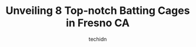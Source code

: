 ---
layout: ampstory
image: https://i0.wp.com/www.depkes.org/wp-content/uploads/2023/06/batting-cages-0-in-fresno-ca-1685794742.jpeg?resize=640,853
author: techidn
featured: false
description: Discover the impressive array of Batting Cages options in Fresno CA, where you can find 8 of the largest Batting Cages establishments in the area. From renowned classics to hidden gems, Fres
title: Unveiling 8 Top-notch Batting Cages in Fresno CA
cover:
   title: Unveiling 8 Top-notch Batting Cages in Fresno CA
   subtitle: Rickpate
   background: https://www.depkes.org/wp-content/uploads/2023/06/batting-cages-0-in-fresno-ca-1685794742.jpeg

pages: 
 - layout: thirds
   top: <h1>#1 Clovis Batting Range</h1>
   bottom: "<p>It was my first time taking my son here and we had a lot of fun.  Prices are great $2.50 for 200 balls or 25 for 1/2 cage rental with unlimited balls. The staff are very </p>"
   background: https://www.depkes.org/wp-content/uploads/2023/06/batting-cages-1-in-fresno-ca-1685794743.jpeg
   backgroundblur: true
 - layout: thirds
   top: <h1>#2 CAPA-Clovis Agility and Performance Academy</h1>
   bottom: "<p>Awesome place!!! Friendly staff and worked well with us.</p>"
   background: https://www.depkes.org/wp-content/uploads/2023/06/batting-cages-2-in-fresno-ca-1685794743.jpeg
   cta:
      link: https://www.depkes.org/blog/unveiling-8-top-notch-batting-cages-in-fresno-ca/
      text: Unveiling 8 Top-notch Batting Cages in Fresno CA
 - layout: thirds
   top: <h1>#3 DIB Baseball Academy</h1>
   bottom: "<p>4055 W Ashcroft Ave, Fresno, CA 93722, United States</p>"
   background: https://images.unsplash.com/photo-1608411404720-c8f0417bcdba?ixlib=rb-4.0.3&ixid=MnwxMjA3fDB8MHxwaG90by1wYWdlfHx8fGVufDB8fHx8&auto=format&fit=crop&w=640&h=853&q=80
   cta:
      link: https://www.depkes.org/blog/unveiling-8-top-notch-batting-cages-in-fresno-ca/
      text: Unveiling 8 Top-notch Batting Cages in Fresno CA
 - layout: thirds
   top: <h1>#4 Batting cages</h1>
   bottom: "<p>4055 N Chestnut Diagonal, Fresno, CA 93726, United States</p>"
   background: https://images.unsplash.com/photo-1515405295579-ba7b45403062?ixlib=rb-4.0.3&ixid=MnwxMjA3fDB8MHxwaG90by1wYWdlfHx8fGVufDB8fHx8&auto=format&fit=crop&w=640&h=853&q=80
   cta:
      link: https://www.depkes.org/blog/unveiling-8-top-notch-batting-cages-in-fresno-ca/
      text: Unveiling 8 Top-notch Batting Cages in Fresno CA
 - layout: thirds
   top: <h1>#5 Hitting Performance Lab LLC - Baseball Hitting Training</h1>
   bottom: "<p>8930 N 6th St, Fresno, CA 93720, United States</p>"
   background: https://images.unsplash.com/photo-1599422314077-f4dfdaa4cd09?ixlib=rb-4.0.3&ixid=MnwxMjA3fDB8MHxwaG90by1wYWdlfHx8fGVufDB8fHx8&auto=format&fit=crop&w=640&h=853&q=80
   cta:
      link: https://www.depkes.org/blog/unveiling-8-top-notch-batting-cages-in-fresno-ca/
      text: Unveiling 8 Top-notch Batting Cages in Fresno CA
 - layout: thirds
   top: <h1>#6 Extreme laser tag</h1>
   bottom: "<p>4942 E Ashlan Ave, Fresno, CA 93726, United States</p>"
   background: https://images.unsplash.com/photo-1597773150796-e5c14ebecbf5?ixlib=rb-4.0.3&ixid=MnwxMjA3fDB8MHxwaG90by1wYWdlfHx8fGVufDB8fHx8&auto=format&fit=crop&w=640&h=853&q=80
   cta:
      link: https://www.depkes.org/blog/unveiling-8-top-notch-batting-cages-in-fresno-ca/
      text: Unveiling 8 Top-notch Batting Cages in Fresno CA
 - layout: thirds
   top: <h1>#7 The Elite IX</h1>
   bottom: "<p>5452 W Mission Ave, Fresno, CA 93722, United States</p>"
   background: https://images.unsplash.com/photo-1604871000636-074fa5117945?ixlib=rb-4.0.3&ixid=MnwxMjA3fDB8MHxwaG90by1wYWdlfHx8fGVufDB8fHx8&auto=format&fit=crop&w=640&h=853&q=80
   cta:
      link: https://www.depkes.org/blog/unveiling-8-top-notch-batting-cages-in-fresno-ca/
      text: Unveiling 8 Top-notch Batting Cages in Fresno CA
 - layout: thirds
   middle: Continue reading...
   background: https://images.unsplash.com/photo-1524169358666-79f22534bc6e?ixlib=rb-4.0.3&ixid=MnwxMjA3fDB8MHxwaG90by1wYWdlfHx8fGVufDB8fHx8&auto=format&fit=crop&w=640&h=853&q=80
   cta:
      link: https://www.depkes.org/blog/unveiling-8-top-notch-batting-cages-in-fresno-ca/
      text: Unveiling 8 Top-notch Batting Cages in Fresno CA
      
---